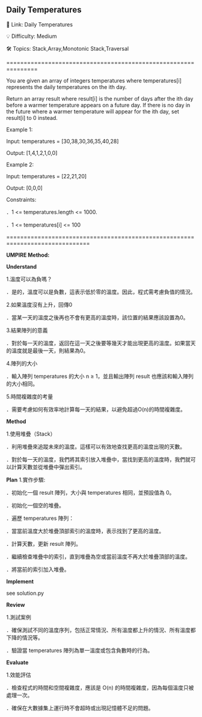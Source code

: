 **Daily Temperatures**
-
🔗 Link: Daily Temperatures

💡 Difficulty: Medium

🛠️ Topics: Stack,Array,Monotonic Stack,Traversal

===============================================================

You are given an array of integers temperatures where temperatures[i] represents the daily temperatures on the ith day.

Return an array result where result[i] is the number of days after the ith day before a warmer temperature appears on a future day. If there is no day in the future where a warmer temperature will appear for the ith day, set result[i] to 0 instead.

Example 1:

Input: temperatures = [30,38,30,36,35,40,28]

Output: [1,4,1,2,1,0,0]

Example 2:

Input: temperatures = [22,21,20]

Output: [0,0,0]

Constraints:

．1 <= temperatures.length <= 1000.

．1 <= temperatures[i] <= 100

==============================================================================

**UMPIRE Method:**

**Understand**

1.溫度可以為負嗎？

．是的，溫度可以是負數，這表示低於零的溫度。因此，程式需考慮負值的情況。

2.如果溫度沒有上升，回傳0

．當某一天的溫度之後再也不會有更高的溫度時，該位置的結果應該設置為0。

3.結果陣列的意義

．對於每一天的溫度，返回在這一天之後要等幾天才能出現更高的溫度。如果當天的溫度就是最後一天，則結果為0。

4.陣列的大小

．輸入陣列 temperatures 的大小 n ≥ 1，並且輸出陣列 result 也應該和輸入陣列的大小相同。

5.時間複雜度的考量

．需要考慮如何有效率地計算每一天的結果，以避免超過O(n)的時間複雜度。

**Method**

1.使用堆疊（Stack）

．利用堆疊來追蹤未來的溫度。這樣可以有效地查找更高的溫度出現的天數。

．對於每一天的溫度，我們將其索引放入堆疊中，當找到更高的溫度時，我們就可以計算天數並從堆疊中彈出索引。

**Plan**
1.實作步驟:

．初始化一個 result 陣列，大小與 temperatures 相同，並預設值為 0。

．初始化一個空的堆疊。

．遍歷 temperatures 陣列：

  ．當當前溫度大於堆疊頂部索引的溫度時，表示找到了更高的溫度。
  
  ．計算天數，更新 result 陣列。
  
  ．繼續檢查堆疊中的索引，直到堆疊為空或當前溫度不再大於堆疊頂部的溫度。
  
  ．將當前的索引加入堆疊。

**Implement**

see solution.py

**Review**

1.測試案例

  ．確保測試不同的溫度序列，包括正常情況、所有溫度都上升的情況、所有溫度都下降的情況等。
  
  ．驗證當 temperatures 陣列為單一溫度或包含負數時的行為。

**Evaluate**

1.效能評估

．檢查程式的時間和空間複雜度，應該是 O(n) 的時間複雜度，因為每個溫度只被處理一次。

．確保在大數據集上運行時不會超時或出現記憶體不足的問題。
